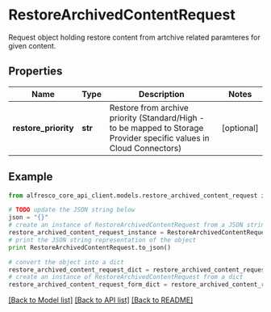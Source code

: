 # RestoreArchivedContentRequest

Request object holding restore content from artchive related paramteres for given content. 

## Properties
Name | Type | Description | Notes
------------ | ------------- | ------------- | -------------
**restore_priority** | **str** | Restore from archive priority (Standard/High - to be mapped to Storage Provider specific values in Cloud Connectors) | [optional] 

## Example

```python
from alfresco_core_api_client.models.restore_archived_content_request import RestoreArchivedContentRequest

# TODO update the JSON string below
json = "{}"
# create an instance of RestoreArchivedContentRequest from a JSON string
restore_archived_content_request_instance = RestoreArchivedContentRequest.from_json(json)
# print the JSON string representation of the object
print RestoreArchivedContentRequest.to_json()

# convert the object into a dict
restore_archived_content_request_dict = restore_archived_content_request_instance.to_dict()
# create an instance of RestoreArchivedContentRequest from a dict
restore_archived_content_request_form_dict = restore_archived_content_request.from_dict(restore_archived_content_request_dict)
```
[[Back to Model list]](../README.md#documentation-for-models) [[Back to API list]](../README.md#documentation-for-api-endpoints) [[Back to README]](../README.md)


